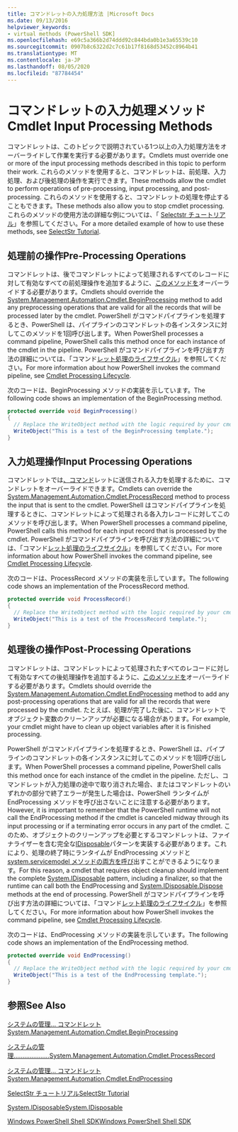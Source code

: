 ```yaml
---
title: コマンドレットの入力処理方法 |Microsoft Docs
ms.date: 09/13/2016
helpviewer_keywords:
- virtual methods (PowerShell SDK]
ms.openlocfilehash: e69c5a366b2d74ddd92c844bda0b1e3a65539c10
ms.sourcegitcommit: 0907b8c6322d2c7c61b17f8168d53452c8964b41
ms.translationtype: MT
ms.contentlocale: ja-JP
ms.lasthandoff: 08/05/2020
ms.locfileid: "87784454"
---
```

# <a name="cmdlet-input-processing-methods"></a><span data-ttu-id="64370-102">コマンドレットの入力処理メソッド</span><span class="sxs-lookup"><span data-stu-id="64370-102">Cmdlet Input Processing Methods</span></span>

<span data-ttu-id="64370-103">コマンドレットは、このトピックで説明されている1つ以上の入力処理方法をオーバーライドして作業を実行する必要があります。</span><span class="sxs-lookup"><span data-stu-id="64370-103">Cmdlets must override one or more of the input processing methods described in this topic to perform their work.</span></span>
<span data-ttu-id="64370-104">これらのメソッドを使用すると、コマンドレットは、前処理、入力処理、および後処理の操作を実行できます。</span><span class="sxs-lookup"><span data-stu-id="64370-104">These methods allow the cmdlet to perform operations of pre-processing, input processing, and post-processing.</span></span>
<span data-ttu-id="64370-105">これらのメソッドを使用すると、コマンドレットの処理を停止することもできます。</span><span class="sxs-lookup"><span data-stu-id="64370-105">These methods also allow you to stop cmdlet processing.</span></span>
<span data-ttu-id="64370-106">これらのメソッドの使用方法の詳細な例については、「 [Selectstr チュートリアル](selectstr-tutorial.md)」を参照してください。</span><span class="sxs-lookup"><span data-stu-id="64370-106">For a more detailed example of how to use these methods, see [SelectStr Tutorial](selectstr-tutorial.md).</span></span>

## <a name="pre-processing-operations"></a><span data-ttu-id="64370-107">処理前の操作</span><span class="sxs-lookup"><span data-stu-id="64370-107">Pre-Processing Operations</span></span>

<span data-ttu-id="64370-108">コマンドレットは、後でコマンドレットによって処理されるすべてのレコードに対して有効なすべての前処理操作を追加するように、[このメソッドを](/dotnet/api/System.Management.Automation.Cmdlet.BeginProcessing)オーバーライドする必要があります。</span><span class="sxs-lookup"><span data-stu-id="64370-108">Cmdlets should override the [System.Management.Automation.Cmdlet.BeginProcessing](/dotnet/api/System.Management.Automation.Cmdlet.BeginProcessing) method to add any preprocessing operations that are valid for all the records that will be processed later by the cmdlet.</span></span>
<span data-ttu-id="64370-109">PowerShell がコマンドパイプラインを処理するとき、PowerShell は、パイプラインのコマンドレットの各インスタンスに対してこのメソッドを1回呼び出します。</span><span class="sxs-lookup"><span data-stu-id="64370-109">When PowerShell processes a command pipeline, PowerShell calls this method once for each instance of the cmdlet in the pipeline.</span></span>
<span data-ttu-id="64370-110">PowerShell がコマンドパイプラインを呼び出す方法の詳細については、「コマンド[レット処理のライフサイクル](/previous-versions/ms714429(v=vs.85))」を参照してください。</span><span class="sxs-lookup"><span data-stu-id="64370-110">For more information about how PowerShell invokes the command pipeline, see [Cmdlet Processing Lifecycle](/previous-versions/ms714429(v=vs.85)).</span></span>

<span data-ttu-id="64370-111">次のコードは、BeginProcessing メソッドの実装を示しています。</span><span class="sxs-lookup"><span data-stu-id="64370-111">The following code shows an implementation of the BeginProcessing method.</span></span>

```csharp
protected override void BeginProcessing()
{
  // Replace the WriteObject method with the logic required by your cmdlet.
  WriteObject("This is a test of the BeginProcessing template.");
}
```

## <a name="input-processing-operations"></a><span data-ttu-id="64370-112">入力処理操作</span><span class="sxs-lookup"><span data-stu-id="64370-112">Input Processing Operations</span></span>

<span data-ttu-id="64370-113">コマンドレットでは[、コマンド](/dotnet/api/System.Management.Automation.Cmdlet.ProcessRecord)レットに送信される入力を処理するために、コマンドレットをオーバーライドできます。</span><span class="sxs-lookup"><span data-stu-id="64370-113">Cmdlets can override the [System.Management.Automation.Cmdlet.ProcessRecord](/dotnet/api/System.Management.Automation.Cmdlet.ProcessRecord) method to process the input that is sent to the cmdlet.</span></span>
<span data-ttu-id="64370-114">PowerShell はコマンドパイプラインを処理するときに、コマンドレットによって処理される各入力レコードに対してこのメソッドを呼び出します。</span><span class="sxs-lookup"><span data-stu-id="64370-114">When PowerShell processes a command pipeline, PowerShell calls this method for each input record that is processed by the cmdlet.</span></span>
<span data-ttu-id="64370-115">PowerShell がコマンドパイプラインを呼び出す方法の詳細については、「コマンド[レット処理のライフサイクル](/previous-versions/ms714429(v=vs.85))」を参照してください。</span><span class="sxs-lookup"><span data-stu-id="64370-115">For more information about how PowerShell invokes the command pipeline, see [Cmdlet Processing Lifecycle](/previous-versions/ms714429(v=vs.85)).</span></span>

<span data-ttu-id="64370-116">次のコードは、ProcessRecord メソッドの実装を示しています。</span><span class="sxs-lookup"><span data-stu-id="64370-116">The following code shows an implementation of the ProcessRecord method.</span></span>

```csharp
protected override void ProcessRecord()
{
  // Replace the WriteObject method with the logic required by your cmdlet.
  WriteObject("This is a test of the ProcessRecord template.");
}
```

## <a name="post-processing-operations"></a><span data-ttu-id="64370-117">処理後の操作</span><span class="sxs-lookup"><span data-stu-id="64370-117">Post-Processing Operations</span></span>

<span data-ttu-id="64370-118">コマンドレットは、コマンドレットによって処理されたすべてのレコードに対して有効なすべての後処理操作を追加するように、[このメソッドを](/dotnet/api/System.Management.Automation.Cmdlet.EndProcessing)オーバーライドする必要があります。</span><span class="sxs-lookup"><span data-stu-id="64370-118">Cmdlets should override the [System.Management.Automation.Cmdlet.EndProcessing](/dotnet/api/System.Management.Automation.Cmdlet.EndProcessing) method to add any post-processing operations that are valid for all the records that were processed by the cmdlet.</span></span>
<span data-ttu-id="64370-119">たとえば、処理が完了した後に、コマンドレットでオブジェクト変数のクリーンアップが必要になる場合があります。</span><span class="sxs-lookup"><span data-stu-id="64370-119">For example, your cmdlet might have to clean up object variables after it is finished processing.</span></span>

<span data-ttu-id="64370-120">PowerShell がコマンドパイプラインを処理するとき、PowerShell は、パイプラインのコマンドレットの各インスタンスに対してこのメソッドを1回呼び出します。</span><span class="sxs-lookup"><span data-stu-id="64370-120">When PowerShell processes a command pipeline, PowerShell calls this method once for each instance of the cmdlet in the pipeline.</span></span>
<span data-ttu-id="64370-121">ただし、コマンドレットが入力処理の途中で取り消された場合、またはコマンドレットのいずれかの部分で終了エラーが発生した場合は、PowerShell ランタイムが EndProcessing メソッドを呼び出さないことに注意する必要があります。</span><span class="sxs-lookup"><span data-stu-id="64370-121">However, it is important to remember that the PowerShell runtime will not call the EndProcessing method if the cmdlet is canceled midway through its input processing or if a terminating error occurs in any part of the cmdlet.</span></span>
<span data-ttu-id="64370-122">このため、オブジェクトのクリーンアップを必要とするコマンドレットは、ファイナライザーを含む完全な[IDisposable](/dotnet/api/System.IDisposable)パターンを実装する必要があります。これにより、処理の終了時にランタイムが EndProcessing メソッドと[system.servicemodel メソッドの両方を呼び](/dotnet/api/System.IDisposable.Dispose)出すことができるようになります。</span><span class="sxs-lookup"><span data-stu-id="64370-122">For this reason, a cmdlet that requires object cleanup should implement the complete [System.IDisposable](/dotnet/api/System.IDisposable) pattern, including a finalizer, so that the runtime can call both the EndProcessing and [System.IDisposable.Dispose](/dotnet/api/System.IDisposable.Dispose) methods at the end of processing.</span></span>
<span data-ttu-id="64370-123">PowerShell がコマンドパイプラインを呼び出す方法の詳細については、「コマンド[レット処理のライフサイクル](/previous-versions/ms714429(v=vs.85))」を参照してください。</span><span class="sxs-lookup"><span data-stu-id="64370-123">For more information about how PowerShell invokes the command pipeline, see [Cmdlet Processing Lifecycle](/previous-versions/ms714429(v=vs.85)).</span></span>

<span data-ttu-id="64370-124">次のコードは、EndProcessing メソッドの実装を示しています。</span><span class="sxs-lookup"><span data-stu-id="64370-124">The following code shows an implementation of the EndProcessing method.</span></span>

```csharp
protected override void EndProcessing()
{
  // Replace the WriteObject method with the logic required by your cmdlet.
  WriteObject("This is a test of the EndProcessing template.");
}
```

## <a name="see-also"></a><span data-ttu-id="64370-125">参照</span><span class="sxs-lookup"><span data-stu-id="64370-125">See Also</span></span>

[<span data-ttu-id="64370-126">システムの管理... コマンドレット</span><span class="sxs-lookup"><span data-stu-id="64370-126">System.Management.Automation.Cmdlet.BeginProcessing</span></span>](/dotnet/api/System.Management.Automation.Cmdlet.BeginProcessing)

[<span data-ttu-id="64370-127">システムの管理....................</span><span class="sxs-lookup"><span data-stu-id="64370-127">System.Management.Automation.Cmdlet.ProcessRecord</span></span>](/dotnet/api/System.Management.Automation.Cmdlet.ProcessRecord)

[<span data-ttu-id="64370-128">システムの管理... コマンドレット</span><span class="sxs-lookup"><span data-stu-id="64370-128">System.Management.Automation.Cmdlet.EndProcessing</span></span>](/dotnet/api/System.Management.Automation.Cmdlet.EndProcessing)

[<span data-ttu-id="64370-129">SelectStr チュートリアル</span><span class="sxs-lookup"><span data-stu-id="64370-129">SelectStr Tutorial</span></span>](selectstr-tutorial.md)

[<span data-ttu-id="64370-130">System.IDisposable</span><span class="sxs-lookup"><span data-stu-id="64370-130">System.IDisposable</span></span>](/dotnet/api/System.IDisposable)

[<span data-ttu-id="64370-131">Windows PowerShell Shell SDK</span><span class="sxs-lookup"><span data-stu-id="64370-131">Windows PowerShell Shell SDK</span></span>](../windows-powershell-reference.md)
